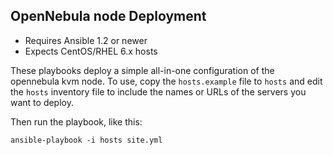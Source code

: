 ## OpenNebula node Deployment

- Requires Ansible 1.2 or newer
- Expects CentOS/RHEL 6.x hosts

These playbooks deploy a simple all-in-one configuration of the opennebula kvm 
node. To use, copy the `hosts.example` file to `hosts` and 
edit the `hosts` inventory file to include the names or URLs of the servers
you want to deploy.

Then run the playbook, like this:

	ansible-playbook -i hosts site.yml

